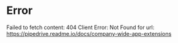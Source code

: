 # Error

Failed to fetch content: 404 Client Error: Not Found for url: https://pipedrive.readme.io/docs/company-wide-app-extensions